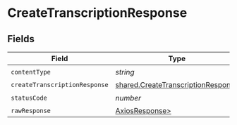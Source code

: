 # CreateTranscriptionResponse


## Fields

| Field                                                                                    | Type                                                                                     | Required                                                                                 | Description                                                                              |
| ---------------------------------------------------------------------------------------- | ---------------------------------------------------------------------------------------- | ---------------------------------------------------------------------------------------- | ---------------------------------------------------------------------------------------- |
| `contentType`                                                                            | *string*                                                                                 | :heavy_check_mark:                                                                       | N/A                                                                                      |
| `createTranscriptionResponse`                                                            | [shared.CreateTranscriptionResponse](../../models/shared/createtranscriptionresponse.md) | :heavy_minus_sign:                                                                       | OK                                                                                       |
| `statusCode`                                                                             | *number*                                                                                 | :heavy_check_mark:                                                                       | N/A                                                                                      |
| `rawResponse`                                                                            | [AxiosResponse>](https://axios-http.com/docs/res_schema)                                 | :heavy_minus_sign:                                                                       | N/A                                                                                      |